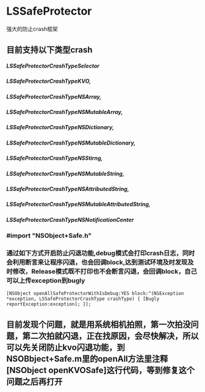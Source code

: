 # LSSafeProtector
强大的防止crash框架
## 
## 目前支持以下类型crash

##### LSSafeProtectorCrashTypeSelector
##### LSSafeProtectorCrashTypeKVO,
##### LSSafeProtectorCrashTypeNSArray,
##### LSSafeProtectorCrashTypeNSMutableArray,
##### LSSafeProtectorCrashTypeNSDictionary,
##### LSSafeProtectorCrashTypeNSMutableDictionary,
##### LSSafeProtectorCrashTypeNSStirng,
##### LSSafeProtectorCrashTypeNSMutableString,
##### LSSafeProtectorCrashTypeNSAttributedString,
##### LSSafeProtectorCrashTypeNSMutableAttributedString,
##### LSSafeProtectorCrashTypeNSNotificationCenter


### #import "NSObject+Safe.h"
### 通过如下方式开启防止闪退功能,debug模式会打印crash日志，同时会利用断言来让程序闪退，也会回调block,达到测试环境及时发现及时修改，Release模式既不打印也不会断言闪退，会回调block，自己可以上传exception到bugly
``
[NSObject openAllSafeProtectorWithIsDebug:YES block:^(NSException *exception, LSSafeProtectorCrashType crashType) {
    [Bugly reportException:exception];
}];
``
## 目前发现个问题，就是用系统相机拍照，第一次拍没问题，第二次拍就闪退，正在找原因，会尽快解决，所以可以先关闭防止kvo闪退功能，到NSOBbject+Safe.m里的openAll方法里注释[NSObject openKVOSafe]这行代码，等到修复这个问题之后再打开
